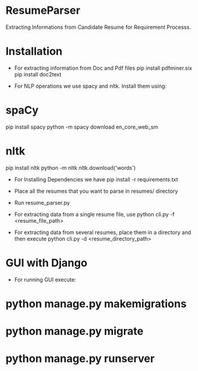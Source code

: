 # ResumeParser
Extracting Informations from Candidate Resume for Requirement Processs.

# Installation

* For extracting information from Doc and Pdf files
pip install pdfminer.six   
pip install doc2text

* For NLP operations we use spacy and nltk. Install them using:
# spaCy
pip install spacy
python -m spacy download en_core_web_sm

# nltk
pip install nltk
python -m nltk nltk.download('words')

* For Installing Dependencies we have
pip install -r requirements.txt

* Place all the resumes that you want to parse in resumes/ directory

* Run resume_parser.py

* For extracting data from a single resume file, use
python cli.py -f <resume_file_path>

* For extracting data from several resumes, place them in a directory and then execute
python cli.py -d <resume_directory_path>

# GUI with Django

* For running GUI execute:

# python manage.py makemigrations

# python manage.py migrate

# python manage.py runserver
